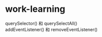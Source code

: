 # work-learning
querySelector() 和 querySelectAll()<br>
addEventListener() 和 removeEventListener()<br>
